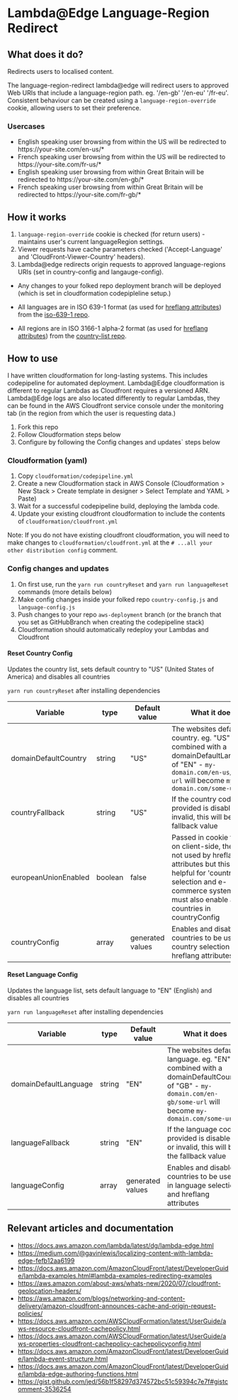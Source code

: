 # Lambda@Edge Language-Region Redirect

## What does it do?

Redirects users to localised content.

The language-region-redirect lambda@edge will redirect users to approved Web URIs that include a language-region path. eg. '/en-gb' '/en-eu' '/fr-eu'. Consistent behaviour can be created using a `language-region-override` cookie, allowing users to set their preference.

### Usercases

- English speaking user browsing from within the US will be redirected to https://<span></span>your-site.com/en-us/*
- French speaking user browsing from within the US will be redirected to https://<span></span>your-site.com/fr-us/*
- English speaking user browsing from within Great Britain will be redirected to https://<span></span>your-site.com/en-gb/*
- French speaking user browsing from within Great Britain will be redirected to https://<span></span>your-site.com/fr-gb/*

## How it works

1. `language-region-override` cookie is checked (for return users) - maintains user's current languageRegion settings.
2. Viewer requests have cache parameters checked ('Accept-Language' and 'CloudFront-Viewer-Country' headers).
3. Lambda@edge redirects origin requests to approved language-regions URIs (set in country-config and langauge-config).

- Any changes to your folked repo deployment branch will be deployed (which is set in cloudformation codepipleline setup.)

- All languages are in ISO 639-1 format (as used for [hreflang attributes](https://support.google.com/webmasters/answer/189077?hl=en)) from the [iso-639-1 repo](https://github.com/meikidd/iso-639-1).
- All regions are in ISO 3166-1 alpha-2 format (as used for [hreflang attributes](https://support.google.com/webmasters/answer/189077?hl=en)) from the [country-list repo](https://github.com/fannarsh/country-list).

## How to use

I have written cloudformation for long-lasting systems. This includes codepipeline for automated deployment. Lambda@Edge cloudformation is different to regular Lambdas as Cloudfront requires a versioned ARN. Lambda@Edge logs are also located differently to regular Lambdas, they can be found in the AWS Cloudfront service console under the monitoring tab (in the region from which the user is requesting data.)

1. Fork this repo
2. Follow Cloudformation steps below
3. Configure by following the Config changes and updates` steps below

### Cloudformation (yaml)

1. Copy `cloudformation/codepipeline.yml`
2. Create a new Cloudformation stack in AWS Console (Cloudformation > New Stack > Create template in designer > Select Template and YAML > Paste)
3. Wait for a successful codepipeline build, deploying the lambda code.
4. Update your existing cloudfront cloudformation to include the contents of `cloudformation/cloudfront.yml`

Note: If you do not have existing cloudfront cloudformation, you will need to make changes to `cloudformation/cloudfront.yml` at the `# ...all your other distribution config` comment.

### Config changes and updates

1. On first use, run the `yarn run countryReset` and `yarn run languageReset` commands (more details below)
2. Make config changes inside your folked repo `country-config.js` and `language-config.js`
3. Push changes to your repo `aws-deployment` branch (or the branch that you set as GitHubBranch when creating the codepipeline stack)
4. Cloudformation should automatically redeploy your Lambdas and Cloudfront

#### Reset Country Config

Updates the country list, sets default country to "US" (United States of America) and disables all countries

`yarn run countryReset` after installing dependencies

| Variable              |type      | Default value     | What it does  |
|-----------------------|----------|-------------------|---------------|
| domainDefaultCountry  | string   | "US"              | The websites default country. eg. "US" combined with a domainDefaultLanguage of "EN" - `my-domain.com/en-us/some-url` will become `my-domain.com/some-url` |
| countryFallback       | string   | "US"              | If the country code provided is disabled or invalid, this will be the fallback value   |
| europeanUnionEnabled  | boolean  | false             | Passed in cookie for use on client-side, the EU is not used by hreflang attributes but this is helpful for 'country' selection and e-commerce systems. You must also enable all EU countries in countryConfig |
| countryConfig         | array    | generated values  | Enables and disabled countries to be used in country selection and hreflang attributes |

#### Reset Language Config

Updates the language list, sets default language to "EN" (English) and disables all countries

`yarn run languageReset` after installing dependencies

| Variable              |type      | Default value     | What it does  |
|-----------------------|----------|-------------------|---------------|
| domainDefaultLanguage  | string   | "EN"              | The websites default language. eg. "EN" combined with a domainDefaultCountry of "GB" - `my-domain.com/en-gb/some-url` will become `my-domain.com/some-url` |
| languageFallback       | string   | "EN"              | If the language code provided is disabled or invalid, this will be the fallback value   |
| languageConfig         | array    | generated values  | Enables and disabled countries to be used in language selection and hreflang attributes |


## Relevant articles and documentation
- https://docs.aws.amazon.com/lambda/latest/dg/lambda-edge.html
- https://medium.com/@gavinlewis/localizing-content-with-lambda-edge-fefb12aa6199
- https://docs.aws.amazon.com/AmazonCloudFront/latest/DeveloperGuide/lambda-examples.html#lambda-examples-redirecting-examples
- https://aws.amazon.com/about-aws/whats-new/2020/07/cloudfront-geolocation-headers/
- https://aws.amazon.com/blogs/networking-and-content-delivery/amazon-cloudfront-announces-cache-and-origin-request-policies/
- https://docs.aws.amazon.com/AWSCloudFormation/latest/UserGuide/aws-resource-cloudfront-cachepolicy.html
- https://docs.aws.amazon.com/AWSCloudFormation/latest/UserGuide/aws-properties-cloudfront-cachepolicy-cachepolicyconfig.html
- https://docs.aws.amazon.com/AmazonCloudFront/latest/DeveloperGuide/lambda-event-structure.html
- https://docs.aws.amazon.com/AmazonCloudFront/latest/DeveloperGuide/lambda-edge-authoring-functions.html
- https://gist.github.com/jed/56b1f58297d374572bc51c59394c7e7f#gistcomment-3536254